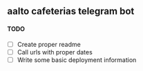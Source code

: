## aalto cafeterias telegram bot

#### TODO
- [ ] Create proper readme
- [ ] Call urls with proper dates
- [ ] Write some basic deployment information
